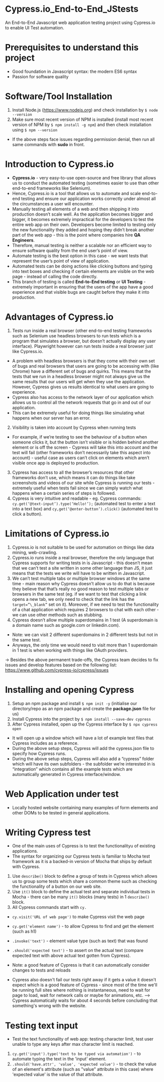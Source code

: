 # Cypress.io_End-to-End_JStests

An End-to-End Javascript web application testing project using Cypress.io to enable UI Test automation.

# Prerequisites to understand this project

- Good foundation in Javascript syntax: the modern ES6 syntax
- Passion for software quality

# Software/Tool Installation

1. Install Node.js (https://www.nodejs.org) and check installation by `$ node --version`
2. Make sure most recent version of NPM is installed (install most recent version of NPM by `$ npm install -g npm`) and then check installation using `$ npm --version`

- If the above steps face issues regarding permission denial, then run all same commands with <b>sudo</b> in front.

# Introduction to Cypress.io

- <b>Cypress.io</b> - very easy-to-use open-source and free library that allows us to conduct the automated testing (sometimes easier to use than other end-to-end frameworks like Selenium).
- Hence, Cypress.io is a tool that allows us to automate and scale end-to-end testing and ensure our application works correctly under almost all the circumstances a user will encounter.
- Manually testing all elements of a web and then shipping it into production doesn’t scale well. As the application becomes bigger and bigger, it becomes extremely impractical for the developers to test the entire web app on their own. Developers become limited to testing only the new functionality they added and hoping they didn’t break another part of the web app - this is the point where companies hire <b>QA Engineers</b>.
- Therefore, manual testing is neither a scalable nor an efficient way to ensure software quality from the end user’s point of view.
- Automate testing is the best option in this case - we want tests that represent the user’s point of view of application.
- Automated tests can be doing actions like clicking buttons and typing into text boxes and checking if certain elements are visible on the web page - instead of calling the code directly.
- This branch of testing is called <b>End-to-End testing</b> or <b>UI Testing</b> - extremely important in ensuring that the users of the app have a good experience and that visible bugs are caught before they make it into production.

# Advantages of Cypress.io

1. Tests run inside a real browser (other end-to-end testing frameworks such as Selenium use headless browsers to run tests which is a program that simulates a browser, but doesn’t actually display any user interface). Playwright however can run tests inside a real browser just like Cypress.io.

- A problem with headless browsers is that they come with their own set of bugs and real browsers that users are going to be accessing with (like Chrome) have a different set of bugs and quirks. This means that the tests that we run in a headless browser might not always give us the same results that our users will get when they use the application. However, Cypress gives us results identical to what users are going to experience.
- Cypress also has access to the network layer of our application which allows us to control all the network requests that go in and out of our application.
- This can be extremely useful for doing things like simulating what happens when our server has an error.

2. Visibility is taken into account by Cypress when running tests

- For example, if we’re testing to see the behaviour of a button when someone clicks it, but the button isn’t visible or is hidden behind another element or is off the screen - Cypress will take this into account and the test will fail (other frameworks don’t necessarily take this aspect into account) - useful case as users can’t click on elements which aren’t visible once app is deployed to production.

3. Cypress has access to all the browser’s resources that other frameworks don’t use, which means it can do things like take screenshots and videos of our site while Cypress is running our tests - extremely useful when tests fail since we can simply watch what happens when a certain series of steps is followed.
4. Cypress is very intuitive and readable - eg. Cypress commands: `cy.get(‘@text-input’).type(‘Hello!’);` (automated test to enter a text into a text box) and `cy,get(‘@enter-button’).click()` (automated test to click a button).

# Limitations of Cypress.io

1. Cypress.io is not suitable to be used for automation on things like data mining, web-crawling.
2. Cypress.io runs inside a real browser, therefore the only language that Cypress supports for writing tests in is Javascript - this doesn’t mean that we can’t test a site written in some other language than JS, it just means that the tests we write will have to be written in Javascript.
3. We can’t test multiple tabs or multiple browser windows at the same time - main reason why Cypress doesn’t allow us to do that is because they believe that that’s really no good reason to test multiple tabs or browsers in the same test (eg. if we want to test that clicking a link opens a new tab, we only need to check that the link has the `target=”\_blank”` set on it). Moreover, if we need to test the functionality of a chat application which requires 2 browsers to chat with each other - we can use other methods such as stubbing.
4. Cypress doesn’t allow multiple superdomains in 1 test (A superdomain is a domain name such as google.com or linkedin.com).

- Note: we can visit 2 different superdomains in 2 different tests but not in the same test.
- Anyways, the only time we would need to visit more than 1 superdomain in 1 test is when working with things like OAuth providers.

→ Besides the above permanent trade-offs, the Cypress team decides to fix issues and develop features based on the following list: https://www.github.com/cypress-io/cypress/issues

# Installing and opening Cypress

1. Setup an npm package and install `$ npm init -y` (initialise our directory/repo as an npm package and create the <b>package.json</b> file for us)
2. Install Cypress into the project by `$ npm install --save-dev cypress`
3. After Cypress installed, open up the Cypress interface by `$ npx cypress open`

- It will open up a window which will have a lot of example test files that Cypress includes as a reference.
- During the above setup steps, Cypress will add the cypress.json file to specify how Cypress runs.
- During the above setup steps, Cypress will also add a “cypress” folder which will have its own subfolders - the subfolder we’re interested in is “integration” which contains all the example tests which are automatically generated in Cypress interface/window.

# Web Application under test

- Locally hosted website containing many examples of form elements and other DOMs to be tested in general applications.

# Writing Cypress test

- One of the main uses of Cypress is to test the functionalityu of existing applications.
- The syntax for organizing our Cypress tests is familiar to Mocha test framework as it is a backed-in version of Mocha that ships by default with Cypress.

1. Use `describe()` block to define a group of tests in Cypress which allows us to group some tests which share a common theme such as checking the functionality of a button on our web site.
2. Use `it()` block to define the actual test and separate individual tests in Mocha - there can be many `it()` blocks (many tests) in 1 `describe()` block.
3. All Cypress commands start with `cy.`

- `cy.visit('URL of web page')` to make Cypress visit the web page
- `cy.get('element name')` - to allow Cypress to find and get the element (such as h1)
- `.invoke('text')` - element value type (such as text) that was found
- `.should('expected text')` - to assert on the actual text (compare expected text with above actual text gotten from Cypress).

- Note: a good feature of Cypress is that it can automatically consider changes to tests and reloads
- Cypress also doesn't fail our tests right away if it gets a value it doesn't expect which is a good feature of Cypress - since most of the time we'll be running full sites where nothing is instantaneous, need to wait for page to load, wait for network calls or maybe for animations, etc. --> Cypress automatically waits for about 4 seconds before concluding that something's wrong with the website.

# Testing text input

- Test the text functionality of web app: testing character limit, test user unable to type any keys after max character limit is reached.

1. `cy.get('input').type('text to be typed via automation')` - to automate typing the text in the 'input' element.
2. `.should('have.attr', 'value', 'expected value')` - to check the value of an element's attribute (such as "value" attribute in this case) where 'expected value' is the value of that attribute.
